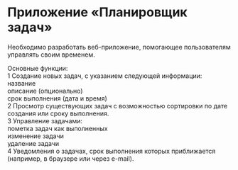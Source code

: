 # Приложение «Планировщик задач»	

Необходимо разработать веб-приложение, помогающее пользователям управлять своим временем.  

Основные функции:  
1 Создание новых задач, с указанием следующей информации:  
название   
описание (опционально)  
срок выполнения (дата и время)  
2 Просмотр существующих задач с возможностью сортировки по дате создания или сроку выполнения.  
3 Управление задачами:  
пометка задач как выполненных  
изменение задачи  
удаление задачи  
4 Уведомления о задачах, срок выполнения которых приближается (например, в браузере или через e-mail).  
